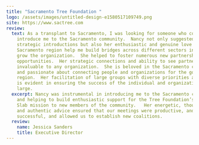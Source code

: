 ```yaml
---
title: "Sacramento Tree Foundation "
logo: /assets/images/untitled-design-e1580517109749.png
site: https://www.sactree.com
review:
  text: As a transplant to Sacramento, I was looking for someone who could help to
    introduce me to the Sacramento community.  Nancy not only suggested and made
    strategic introductions but also her enthusiastic and genuine love of the
    Sacramento region help me build bridges across different sectors in order to
    grow the organization.  She helped to foster numerous new partnerships and
    opportunities.  Her strategic connections and ability to see partnership are
    invaluable to any organization.  She is beloved in the Sacramento community
    and passionate about connecting people and organizations for the good of our
    region.  Her facilitation of large groups with diverse priorities and goals
    is evident in ensuring the success of the individual and organization at
    large.
  excerpt: Nancy was instrumental in introducing me to the Sacramento community
    and helping to build enthusiastic support for the Tree Foundation’s Seed to
    Slab mission to new members of the community.   Her energetic, thoughtful,
    and authentic advice ensured that our meetings were productive, and
    successful, and allowed us to establish new coalitions.
  review:
    name: Jessica Sanders
    title: Executive Director
---
```

